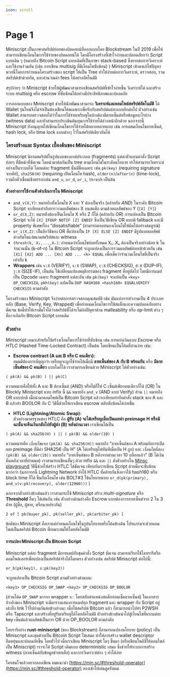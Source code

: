 ```yaml
---
icon: scroll
---
```


# Page 1

Miniscript เป็นภาษาสคริปต์ย่อยของบิตคอยน์ที่ออกแบบโดย Blockstream ในปี 2019 เพื่อให้สามารถเขียนเงื่อนไขการใช้จ่ายของบิตคอยน์ได้ โดยมีโครงสร้างที่เข้าใจง่ายและปลอดภัยกว่า Script แบบเดิม ๆ (หมายถึง Bitcoin Script แบบเดิมที่เป็นภาษา stack-based ซึ่งยากต่อการวิเคราะห์และใช้งานร่วมกัน (เช่น การเขียน multisig ที่มีเงื่อนไขซับซ้อน) ) Miniscript เข้ามาแก้ไขปัญหาพวกนี้โดยการกำหนดโครงสร้างของ script ให้เป็น Tree ทำให้ง่ายต่อการวิเคราะห์, ตรวจสอบ, รวมสคริปต์เข้าด้วยกัน, และคำนวณค่า fees ได้อย่างอัตโนมัติ&#x20;

สรุปง่ายๆ ว่า Miniscript ช่วยให้ผู้พัฒนาสามารถเขียนสคริปต์ที่เข้าใจง่ายขึ้น วิเคราะห์ได้ และสร้างระบบ multisig หรือ escrow ที่ซับซ้อนได้อย่างมีประสิทธิภาพและปลอดภัย

การออกแบบของ Miniscript ช่วยให้นักพัฒนาสามารถ **วิเคราะห์และคอมไพล์สคริปต์อัตโนมัติ** ได้ Wallet รุ่นใหม่จึงไม่จำเป็นต้องเขียนโค้ดเฉพาะเพื่อรับกับสคริปต์แต่ละแบบอีกต่อไป ตัวอย่างเช่น Wallet สามารถตรวจสอบได้ว่าในการใช้จ่ายเหรียญใดบ้างต้องมีลายเซ็นต์หรือข้อมูลอะไรบ้าง (witness data) และยังสามารถประเมินต้นทุนการใช้จ่ายได้ล่วงหน้าอีกด้วย นอกจากนี้ Miniscript ยังอนุญาตให้เขียนเงื่อนไขการใช้จ่ายได้หลากหลายแบบ เช่น การผสมเงื่อนไขลายเซ็นต์, hash lock, หรือ time lock แบบต่างๆ ไว้ในสคริปต์เดียวกันได้

### โครงสร้างและ Syntax เบื้องต้นของ Miniscript

Miniscript นิยามสคริปต์ในรูปแบบขององค์ประกอบ (fragments) แต่ละตัวแทนคำสั่ง Script ย่อยๆ ที่มีหน้าที่ชัดเจน โดยนำมาต่อกันเป็น tree ตามเงื่อนไขในระดับนโยบาย ทำให้สามารถวิเคราะห์อย่างเป็นระบบได้ โดยแต่ละ fragment นั้นมีชื่อเฉพาะ เช่น `pk(key)` (requiring signature จากคีย์), `sha256(H)` (requiring เปิดเงื่อนไข hash), `older(n)`/`after(n)` (time-lock), รวมถึงตัวเชื่อมเชิงตรรกะเช่น `and_v`, `or_d`, `or_i`, `thresh` เป็นต้น

#### ตัวอย่างการใช้งานตัวดำเนินการใน Miniscript

* `and_v(X,Y)`: หมายถึงทั้งเงื่อนไข X และ Y ต้องเป็นจริง (คล้ายกับ _AND_) ในระดับ Bitcoin Script จะเทียบเท่ากับการวางผลลัพธ์ของ X บนสแต็ก ตามด้วยผลลัพธ์ของ Y (`[X] [Y]`)&#x20;
* `or_d(X,Z)`: หมายถึงต้องเป็นเงื่อนไข X หรือ Z ก็ได้ (คล้ายกับ _OR_) การแปลงเป็น Bitcoin Script จะได้ `[X] IFDUP NOTIF [Z] ENDIF` ซึ่งเป็นวิธีเขียน OR แบบมี fallback และมี property พิเศษเรื่อง “dissatisfiable” (สามารถตอบสนองเงื่อนไขให้ผิดได้อย่างสมบูรณ์)
* `or_i(X,Z)`: เป็นอีกวิธีของ OR ที่แปลงเป็น `IF [X] ELSE [Z] ENDIF` มีรูปแบบผลลัพธ์ต่างกันในแง่ขนาดสคริปต์และ witness
* `thresh(k, X₁,...,Xₙ)`: กำหนดว่าเงื่อนไขย่อยทั้งหมด X₁..Xₙ ต้องเป็นจริงอย่างน้อย k ในจำนวนนั้น (k-of-n) ใน Bitcoin Script จะถูกแปลงเป็นการรวมผลลัพธ์ย่อยเข้าด้วยกัน เช่น `[X1] [X2] ADD ... [Xn] ADD ... <k> EQUAL` เพื่อเช็คว่าจำนวนเงื่อนไขที่เป็นจริงเท่ากับ k
* **Wrappers** เช่น `v:X` (VERIFY), `s:X` (SWAP), `c:X` (CHECKSIG), `d:X` (DUP-IF), `j:X` (SIZE-IF), เป็นต้น ใช้เปลี่ยนแปลงพฤติกรรมของ fragment ที่อยู่ถัดไป โดยมีการแมปเป็น Opcode เฉพาะ  fragment แต่ละอัน เช่น `pk(key)` จะแปลเป็น `<key> OP_CHECKSIG`, `pkh(key)` แปลเป็น `DUP HASH160 <hash160> EQUALVERIFY CHECKSIG` ตามลำดับ

โครงสร้างของ Miniscript จึงง่ายต่อการตรวจสอบคุณสมบัติ เช่น มันแบ่งการทำงานเป็น 4 ประเภทหลัก (Base, Verify, Key, Wrapped) เพื่อกำหนดเงื่อนไขการใช้สแต็กและความปลอดภัยอย่างชัดเจน ข้อนี้ทำให้เรามั่นใจได้ว่าสคริปต์ที่ได้จะไม่ก่อปัญหาด้าน malleability หรือ op-limit ต่าง ๆ ที่อาจเกิดกับ Bitcoin Script แบบเดิม

### ตัวอย่าง

Miniscript เหมาะสำหรับใช้สร้างเงื่อนไขการใช้จ่ายที่ซับซ้อน เช่น การแบ่งเงินแบบ _Escrow_ หรือ _HTLC_ (Hashed Time-Locked Contract) เป็นต้น โดยเขียนเป็นโค้ดที่อ่านง่าย เช่น:

* **Escrow contract (A และ B หรือ C คนเดียว):**\
  สมมติต้องการสัญญาว่า เหรียญจะถูกใช้จ่ายได้เมื่อมี **ลายเซ็นต์ของ A กับ B พร้อมกัน** หรือ **มีลายเซ็นต์ของ C คนเดียว** แบบใดก็ได้ เราสามารถเขียนด้วย Miniscript ได้ตัวอย่างเช่น:

```
( pk(A) && pk(B) ) || pk(C)

```

ความหมายคือให้ทั้ง A และ B ต้องเซ็นต์ (AND) หรือไม่ก็ให้ C เซ็นต์เพียงคนเดียวก็ได้ (OR) ใน Blockly Miniscript แบบ infix นี้ `&&` หมายถึง `and_v` (AND แบบ Verify) ส่วน `||` หมายถึง OR แบบปกติ เมื่อนำมาคอมไพล์เป็น Bitcoin Script แล้วจะเทียบเท่ากับคำสั่ง stack ของ A และ B แล้วทำ BOOLOR กับ C วิธีนี้ช่วยให้เราเขียน escrow สลับซับซ้อนได้ง่ายขึ้น

* **HTLC (Lightning/Atomic Swap):**\
  ตัวอย่างมาตรฐานของ HTLC คือ **ผู้รับ (A) จะได้เหรียญเมื่อเปิดเผยค่า preimage H หรือมิฉะนั้นจะคืนเงินกลับไปยังผู้ส่ง (B) หลังผ่านเวลา** เราเขียนได้เป็น

```
( pk(A) && sha256(H) ) || ( pk(B) && older(10) )
```

ความหมายคือ _เงื่อนไขแรก_ `(pk(A) && sha256(H))` หมายถึง “ลายเซ็นต์ของ A พร้อมกับการเปิดเผย preimage ที่มีค่า SHA256 เป็น H” (A ได้เหรียญได้ทันทีเมื่อเปิด H ถูก) และ _เงื่อนไขที่สอง_ `(pk(B) && older(10))` หมายถึง “ลายเซ็นต์ของ B หลังจากผ่านเวลา 10 บล็อกแล้ว” (B ได้เงินคืนหลังเวลาที่กำหนด) เราสามารถเขียนสั้นๆ ด้วย infix `&&` และ `||` ดังตัวอย่างใน [Minsc playground](https://min.sc/#threshold-operator) วิธีนี้ช่วยให้สร้าง HTLC ได้ชัดเจน เทียบกับการเขียน Script ด้วยมือจะซับซ้อนมากกว่า (นอกจากนี้ Lightning Network ยังใช้ HTLC ที่คล้ายกันซึ่งอาจใช้ hash160 หรือ block time ก็ได้ ขึ้นกับเงื่อนไข เช่น BOLT#3 ใช้นโยบายแบบ `or_d(pk(primary), and_v(v:pk(recovery), older(12960)))` )

นอกจากตัวอย่างข้างต้นแล้ว เราสามารถใช้ Miniscript สร้าง _multi-signature_ หรือ **Threshold** อื่นๆ ได้เช่นกัน เช่น ตัวอย่างด้านล่างคือ Escrow แบบต้องการลายเซ็นต์จาก 2 ใน 3 ฝ่าย (ผู้ซื้อ, ผู้ขาย, หรือนายประกัน)

```
2 of [ pk(buyer_pk), pk(seller_pk), pk(arbiter_pk) ]
```

ข้อดีของ Miniscript คือเราแค่กำหนดเงื่อนไขในรูปนโยบายหรือโค้ดข้างต้น โปรแกรมจะช่วยคอมไพล์เป็นสคริปต์ Bitcoin ที่เหมาะสมให้โดยอัตโนมัติ

#### การแปลง Miniscript เป็น Bitcoin Script

Miniscript แต่ละ fragment มีการแมปกับชุดคำสั่ง Script ชัดเจน สามารถเรียกใช้ไลบรารีหรือคอมไพล์เลอร์เพื่อแปลงเป็นสคริปต์จริงได้โดยตรง ตัวอย่างเช่น สคริปต์ Miniscript ต่อไปนี้:

```
or_b(pk(key1), s:pk(key2))
```

จะถูกแปลงเป็น Bitcoin Script ตามตัวอย่างด้านบน:

```
<key1> OP_CHECKSIG OP_SWAP <key2> OP_CHECKSIG OP_BOOLOR
```

(ส่วนโค้ด `OP_SWAP` มาจาก wrapper `s:` โดยสลับตำแหน่งสแต็กก่อนเช็คลายเซ็นต์) ในเอกสารอ้างอิงของ Miniscript จะมีตารางแสดงการแมปทุก fragment และ wrapper กับ Script อยู่ เด้ะทิ้ง link ไว้ไปอ่านกันต่อข้างล่างนะ เมื่อได้สคริปต์ Bitcoin แล้ว ก็สามารถนำไปทำ P2WSH หรือ Tapscript และสร้างที่อยู่รับเหรียญได้โดยอัตโนมัติ ตัวอย่างข้างต้นนำไปสู่เงื่อนไขที่หากแต่ละ key เซ็นต์แล้วผลลัพธ์เป็นการ OR ด้วย OP\_BOOLOR ตามลำดับ

ไลบรารีอย่าง **rust-miniscript** (ของ Blockstream) ก็สามารถแปลงนโยบาย (policy) เป็น Miniscript และสุดท้ายเป็น Bitcoin Script ได้เสมอ ทำให้การสร้าง wallet descriptor ยืดหยุ่นและปลอดภัยขึ้น โดยทั่วไป เมื่อเราเขียน Miniscript ใดๆ ขึ้นมา (หรือเขียนโพลิซีให้คอมไพล์เป็น Miniscript) เราจะได้ Script เดิมแบบ deterministic เสมอ ซึ่งช่วยให้ระบบการสร้าง witness (ลายเซ็นต์กับข้อมูลช่วยเหลือ) และการวิเคราะห์ต่าง ๆ ทำได้ง่าย

ใครสนใจแล้วอยากลองเขียน ผมแนะนำ [https://min.sc/#threshold-operator](https://min.sc/#threshold-operator) ลองเข้าไปเล่นดูครับผม
